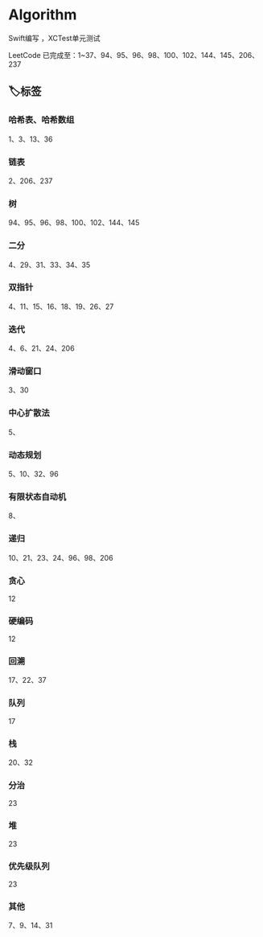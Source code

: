 # Algorithm
Swift编写 ，XCTest单元测试   

LeetCode 已完成至：1~37、94、95、96、98、100、102、144、145、206、237

## 🏷标签

### 哈希表、哈希数组
1、3、13、36

### 链表
2、206、237

### 树
94、95、96、98、100、102、144、145

### 二分
4、29、31、33、34、35

### 双指针
4、11、15、16、18、19、26、27

### 迭代
4、6、21、24、206

### 滑动窗口
3、30

### 中心扩散法
5、

### 动态规划
5、10、32、96

### 有限状态自动机
8、

### 递归
10、21、23、24、96、98、206

### 贪心
12

### 硬编码
12

### 回溯
17、22、37

### 队列
17

### 栈
20、32

### 分治
23

### 堆
23

### 优先级队列
23

### 其他
7、9、14、31

